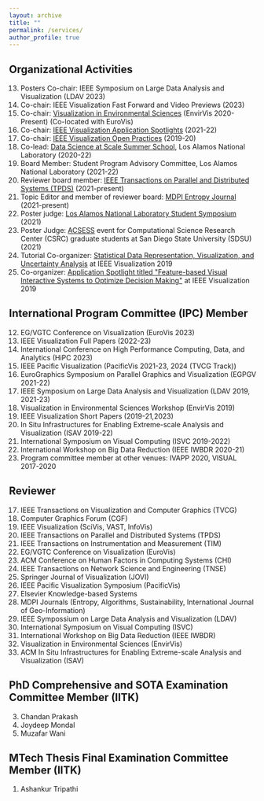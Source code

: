 ```yaml
---
layout: archive
title: ""
permalink: /services/
author_profile: true
---
```


## Organizational Activities

13. Posters Co-chair: IEEE Symposium on Large Data Analysis and Visualization (LDAV 2023)
12. Co-chair: IEEE Visualization Fast Forward and Video Previews (2023)
11. Co-chair: [Visualization in Environmental Sciences](https://www.informatik.uni-leipzig.de/bsv/envirvis2022/) (EnvirVis 2020-Present) (Co-located with EuroVis) 
10. Co-chair: [IEEE Visualization Application Spotlights](http://ieeevis.org/year/2022/info/call-participation/application-spotlights) (2021-22)
9. Co-chair: [IEEE Visualization Open Practices](http://ieeevis.org/year/2022/info/open-practices/open-practices) (2019-20)
8. Co-lead: [Data Science at Scale Summer School](https://dssschool.org/), Los Alamos National Laboratory (2020-22)
7. Board Member: Student Program Advisory Committee, Los Alamos National Laboratory (2021-22)
6. Reviewer board member: [IEEE Transactions on Parallel and Distributed Systems (TPDS)](https://www.computer.org/csdl/journal/td/about/107377?title=Review%20Board&periodical=IEEE%20Transactions%20on%20Parallel%20and%20Distributed%20Systems) (2021-present)
5. Topic Editor and member of reviewer board: [MDPI Entropy Journal](https://www.mdpi.com/journal/entropy/topic_editors) (2021-present)
4. Poster judge: [Los Alamos National Laboratory Student Symposium](https://www.lanl.gov/careers/career-options/student-internships/symposium/index.php) (2021)
3. Poster Judge: [ACSESS](https://sites.google.com/sdsu.edu/acsess-2021/home?authuser=0) event for Computational Science Research Center (CSRC) graduate students at San Diego State University (SDSU) (2021)
2. Tutorial Co-organizer: [Statistical Data Representation, Visualization, and Uncertainty Analysis](https://sites.google.com/view/distributiontutorial) at IEEE Visualization 2019
1. Co-organizer: [Application Spotlight titled "Feature-based Visual Interactive Systems to Optimize Decision Making"](http://ieeevis.org/year/2019/info/application-spotlights) at IEEE Visualization 2019



## International Program Committee (IPC) Member

12. EG/VGTC Conference on Visualization (EuroVis 2023)
11. IEEE Visualization Full Papers (2022-23)
10. International Conference on High Performance Computing, Data, and Analytics (HiPC 2023)
9. IEEE Pacific Visualization (PacificVis 2021-23, 2024 (TVCG Track))
8. EuroGraphics Symposium on Parallel Graphics and Visualization (EGPGV 2021-22)
7. IEEE Symposium on Large Data Analysis and Visualization (LDAV 2019, 2021-23)
6. Visualization in Environmental Sciences Workshop (EnvirVis 2019)
5. IEEE Visualization Short Papers (2019-21,2023)
4. In Situ Infrastructures for Enabling Extreme-scale Analysis and Visualization (ISAV 2019-22)
3. International Symposium on Visual Computing (ISVC 2019-2022)
2. International Workshop on Big Data Reduction (IEEE IWBDR 2020-21)
1. Program committee member at other venues: IVAPP 2020, VISUAL 2017-2020


## Reviewer

17. IEEE Transactions on Visualization and Computer Graphics (TVCG)
16. Computer Graphics Forum (CGF)
15. IEEE Visualization (SciVis, VAST, InfoVis)
14. IEEE Transactions on Parallel and Distributed Systems (TPDS)
13. IEEE Transactions on Instrumentation and Measurement (TIM)
12. EG/VGTC Conference on Visualization (EuroVis)
11. ACM Conference on Human Factors in Computing Systems (CHI)
10. IEEE Transactions on Network Science and Engineering (TNSE)
9. Springer Journal of Visualization (JOVI)
8. IEEE Pacific Visualization Symposium (PacificVis)
7. Elsevier Knowledge-based Systems
6. MDPI Journals (Entropy, Algorithms, Sustainability, International Journal of Geo-Information)
5. IEEE Sympossium on Large Data Analysis and Visualization (LDAV)
4. International Symposium on Visual Computing (ISVC)
3. International Workshop on Big Data Reduction (IEEE IWBDR)
2. Visualization in Environmental Sciences (EnvirVis)
1. ACM In Situ Infrastructures for Enabling Extreme-scale Analysis and Visualization (ISAV)


## PhD Comprehensive and SOTA Examination Committee Member (IITK)

3. Chandan Prakash
2. Joydeep Mondal
1. Muzafar Wani

## MTech Thesis Final Examination Committee Member (IITK)

1. Ashankur Tripathi


